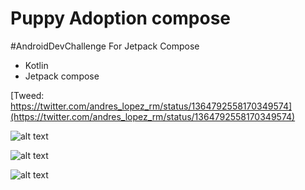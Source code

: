# Puppy Adoption compose
#AndroidDevChallenge For Jetpack Compose

- Kotlin
- Jetpack compose

[Tweed: https://twitter.com/andres_lopez_rm/status/1364792558170349574](https://twitter.com/andres_lopez_rm/status/1364792558170349574)


![alt text](https://pbs.twimg.com/media/EvC3l2WXcAIDnBl?format=jpg&name=4096x4096 "Puppy")

![alt text](https://pbs.twimg.com/media/EvC3l2yXAAAGJt6?format=jpg&name=4096x4096 "Puppy")

![alt text](https://pbs.twimg.com/media/EvC3l3gXEAMpZDk?format=jpg&name=large "Puppy")
